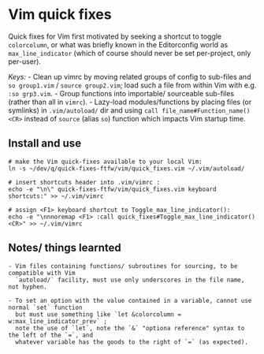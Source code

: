 # Vim quick fixes

Quick fixes for Vim first motivated by seeking a shortcut to toggle `colorcolumn`, or what was
briefly known in the Editorconfig world as `max_line_indicator` (which of course should never be
set per-project, only per-user).

*Keys:*
	- Clean up vimrc by moving related groups of config to sub-files and `so group1.vim` /
	  `source group2.vim`; load such a file from within Vim with e.g. `:so grp3.vim`.
	- Group functions into importable/ sourceable sub-files (rather than all in `vimrc`).
	- Lazy-load modules/functions by placing files (or symlinks) in `.vim/autoload/` dir and
	  using `call file_name#Function_name()<CR>` instead of `source` (alias `so`) function which
	  impacts Vim startup time.


## Install and use

    # make the Vim quick-fixes available to your local Vim:
    ln -s ~/dev/q/quick-fixes-ftfw/vim/quick_fixes.vim ~/.vim/autoload/

    # insert shortcuts header into .vim/vimrc :
    echo -e "\n\" quick-fixes-ftfw/vim/quick_fixes.vim keyboard shortcuts:" >> ~/.vim/vimrc

    # assign <F1> keyboard shortcut to Toggle_max_line_indicator():
    echo -e "\nnnoremap <F1> :call quick_fixes#Toggle_max_line_indicator()<CR>" >> ~/.vim/vimrc


## Notes/ things learnted

	- Vim files containing functions/ subroutines for sourcing, to be compatible with Vim
	  `autoload/` facility, must use only underscores in the file name, not hyphen.

	- To set an option with the value contained in a variable, cannot use normal `set` function
	  but must use something like `let &colorcolumn = w:max_line_indicator_prev` ;
	  note the use of `let`, note the `&` "optiona reference" syntax to the left of the `=`, and
	  whatever variable has the goods to the right of `=` (as expected).

